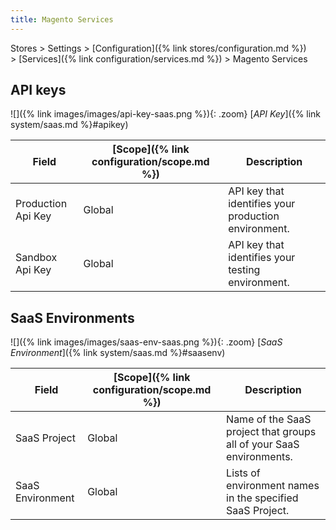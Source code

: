 ```yaml
---
title: Magento Services
---
```


Stores > Settings > [Configuration]({% link stores/configuration.md %}) > [Services]({% link configuration/services.md %}) > Magento Services

## API keys

![]({% link images/images/api-key-saas.png %}){: .zoom}
[_API Key_]({% link system/saas.md %}#apikey)

|Field|[Scope]({% link configuration/scope.md %})|Description|
|--- |--- |--- |
|Production Api Key|Global|API key that identifies your production environment.|
|Sandbox Api Key|Global|API key that identifies your testing environment.|

## SaaS Environments

![]({% link images/images/saas-env-saas.png %}){: .zoom}
[_SaaS Environment_]({% link system/saas.md %}#saasenv)

|Field|[Scope]({% link configuration/scope.md %})|Description|
|--- |--- |--- |
|SaaS Project|Global|Name of the SaaS project that groups all of your SaaS environments.|
|SaaS Environment|Global|Lists of environment names in the specified SaaS Project.|

